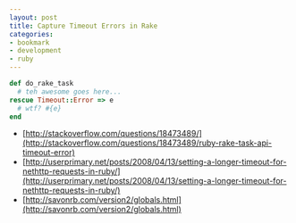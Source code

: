 ```yaml
---
layout: post
title: Capture Timeout Errors in Rake
categories:
- bookmark
- development
- ruby
---
```


``` ruby
def do_rake_task
  # teh awesome goes here...
rescue Timeout::Error => e
  # wtf? #{e}
end
```

* [http://stackoverflow.com/questions/18473489/](http://stackoverflow.com/questions/18473489/ruby-rake-task-api-timeout-error)
* [http://userprimary.net/posts/2008/04/13/setting-a-longer-timeout-for-nethttp-requests-in-ruby/](http://userprimary.net/posts/2008/04/13/setting-a-longer-timeout-for-nethttp-requests-in-ruby/)
* [http://savonrb.com/version2/globals.html](http://savonrb.com/version2/globals.html)